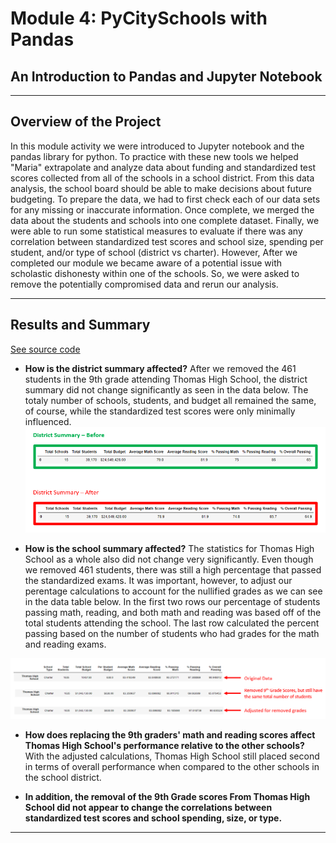 # Module 4: PyCitySchools with Pandas
## An Introduction to Pandas and Jupyter Notebook
- - -
## Overview of the Project
In this module activity we were introduced to Jupyter notebook and the pandas library for python.  To practice with these new tools we helped "Maria" extrapolate and analyze data about funding and standardized test scores collected from all of the schools in a school district.  From this data analysis, the school board should be able to make decisions about future budgeting.  To prepare the data, we had to first check each of our data sets for any missing or inaccurate information.  Once complete, we merged the data about the students and schools into one complete dataset.  Finally, we were able to run some statistical measures to evaluate if there was any correlation between standardized test scores and school size, spending per student, and/or type of school (district vs charter).  However, After we completed our module we became aware of a potential issue with scholastic dishonesty within one of the schools.  So, we were asked to remove the potentially compromised data and rerun our analysis.
- - -
## Results and Summary
[See source code](https://github.com/murphyk2021/School_District_Analysis/blob/7c4da0d17664b5e62b9b9d07894b5f2e05ea3843/School_District_Analysis/PyCitySchools_Challenge_testing.ipynb)

- **How is the district summary affected?** After we removed the 461 students in the 9th grade attending Thomas High School, the district summary did not change significantly as seen in the data below.  The totaly number of schools, students, and budget all remained the same, of course, while the standardized test scores were only minimally influenced.
![image showing district summary](https://github.com/murphyk2021/School_District_Analysis/blob/3a8ad1fb13a91250c5d48cf39b1b3f35328d35cd/School_District_Analysis/Resources/District%20summary.PNG)

- **How is the school summary affected?**  The statistics for Thomas High School as a whole also did not change very significantly.  Even though we removed 461 students, there was still a high percentage that passed the standardized exams.  It was important, however, to adjust our perentage calculations to account for the nullified grades as we can see in the data table below.  In the first two rows our percentage of students passing math, reading, and both math and reading was based off of the total students attending the school.  The last row calculated the percent passing based on the number of students who had grades for the math and reading exams.

![image showing school summary](https://github.com/murphyk2021/School_District_Analysis/blob/3a8ad1fb13a91250c5d48cf39b1b3f35328d35cd/School_District_Analysis/Resources/school%20summary.PNG)

- **How does replacing the 9th graders' math and reading scores affect Thomas High School's performance relative to the other schools?** With the adjusted calculations, Thomas High School still placed second in terms of overall performance when compared to the other schools in the school district.

- **In addition, the removal of the 9th Grade scores From Thomas High School did not appear to change the correlations between standardized test scores and school spending, size, or type.**

- - -


